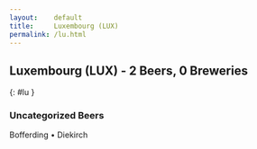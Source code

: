 ```yaml
---
layout:    default
title:     Luxembourg (LUX)
permalink: /lu.html
---
```


## Luxembourg (LUX) - 2 Beers, 0 Breweries
{: #lu }




### Uncategorized Beers

Bofferding   • Diekirch  



 
